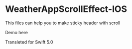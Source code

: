 # WeatherAppScrollEffect-IOS
This files can help you to make sticky header with scroll 

Demo here 

Transleted for Swift 5.0
